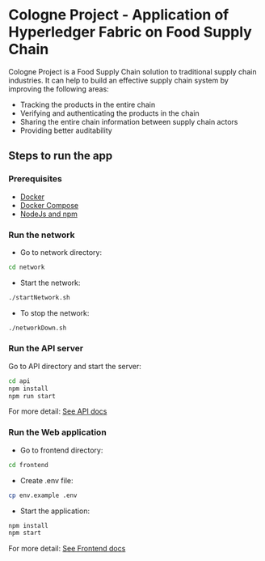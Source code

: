 # Cologne Project - Application of Hyperledger Fabric on Food Supply Chain

Cologne Project is a Food Supply Chain solution to traditional supply chain industries. It can help to build an effective supply chain system by improving the following areas:

- Tracking the products in the entire chain
- Verifying and authenticating the products in the chain
- Sharing the entire chain information between supply chain actors
- Providing better auditability

## Steps to run the app

### Prerequisites

- [Docker](https://docs.docker.com/engine/install/)
- [Docker Compose](https://docs.docker.com/compose/install/)
- [NodeJs and npm](https://docs.npmjs.com/downloading-and-installing-node-js-and-npm)

### Run the network

- Go to network directory:

```bash
cd network
```

- Start the network:

```bash
./startNetwork.sh
```

- To stop the network:

```bash
./networkDown.sh
```

### Run the API server

Go to API directory and start the server:

```bash
cd api
npm install
npm run start
```

For more detail: [See API docs](api/README.md)

### Run the Web application

- Go to frontend directory:

```bash
cd frontend
```

- Create .env file:

```bash
cp env.example .env
```

- Start the application:

```bash
npm install
npm start
```

For more detail: [See Frontend docs](frontend/README.md)
